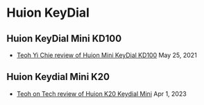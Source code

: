 # Huion KeyDial

## Huion KeyDial Mini KD100

* [Teoh Yi Chie review of Huion Mini KeyDial KD100](https://www.youtube.com/watch?v=tJcBkKbo-Kc) May 25, 2021

## Huion Keydial Mini K20

* [Teoh on Tech review of Huion K20 Keydial Mini](https://youtu.be/vEyO8PN09mo) Apr 1, 2023&#x20;

